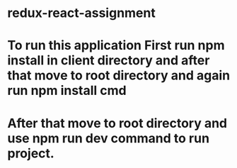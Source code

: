 # redux-react-assignment
# To run this application First run npm install in client directory and after that move to root directory and again run npm install cmd
# After that move to root directory and use npm run dev command  to run project.

